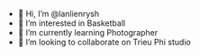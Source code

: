 - 👋 Hi, I’m @lanlienrysh
- 👀 I’m interested in Basketball
- 🌱 I’m currently learning Photographer
- 💞️ I’m looking to collaborate on Trieu Phi studio


<!---
lanlienrysh/lanlienrysh is a ✨ special ✨ repository because its `README.md` (this file) appears on your GitHub profile.
You can click the Preview link to take a look at your changes.
--->
